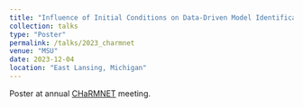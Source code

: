 ```yaml
---
title: "Influence of Initial Conditions on Data-Driven Model Identification for Ideal MHD Test Problems "
collection: talks
type: "Poster"
permalink: /talks/2023_charmnet
venue: "MSU"
date: 2023-12-04
location: "East Lansing, Michigan"
---
```


Poster at annual [CHaRMNET](https://charmnet-mmicc.github.io/) meeting.
